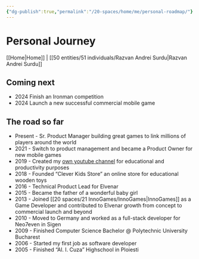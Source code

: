 ```yaml
---
{"dg-publish":true,"permalink":"/20-spaces/home/me/personal-roadmap/"}
---
```


# Personal Journey
[[Home\|Home]] | [[50 entities/51 individuals/Razvan Andrei Surdu\|Razvan Andrei Surdu]]


## Coming next

* 2024 Finish an Ironman competition
* 2024 Launch a new successful commercial mobile game

## The road so far
* Present - Sr. Product Manager building great games to link millions of players around the world
* 2021 - Switch to product management and became a Product Owner for new mobile games
* 2019 - Created my [own youtube channel](https://www.youtube.com/c/RazvanAndreiSurdu) for educational and productivity purposes 
* 2018 - Founded “Clever Kids Store” an online store for educational wooden toys
* 2016 - Technical Product Lead for Elvenar
* 2015 - Became the father of a wonderful baby girl
* 2013 - Joined [[20 spaces/21 InnoGames/InnoGames\|InnoGames]] as a Game Developer and contributed to Elvenar growth from concept to commercial launch and beyond
* 2010 - Moved to Germany and worked as a full-stack developer for Neo7even in Sigen
* 2009 - Finished Computer Science Bachelor @ Polytechnic University Bucharest 
* 2006 - Started my first job as software developer
* 2005 - Finished “Al. I. Cuza” Highschool in Ploiesti